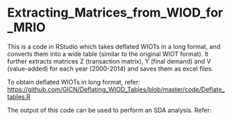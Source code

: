 # Extracting_Matrices_from_WIOD_for_MRIO
This is a code in RStudio which takes deflated WIOTs in a long format, and converts them into a wide table (similar to the original WIOT format). It further extracts matrices Z (transaction matrix), Y (final demand) and V (value-added) for each year (2000-2014) and saves them as excel files.



To obtain deflated WIOTs in long format, refer: https://github.com/GICN/Deflating_WIOD_Tables/blob/master/code/Deflate_tables.R

The output of this code can be used to perform an SDA analysis. Refer: 


